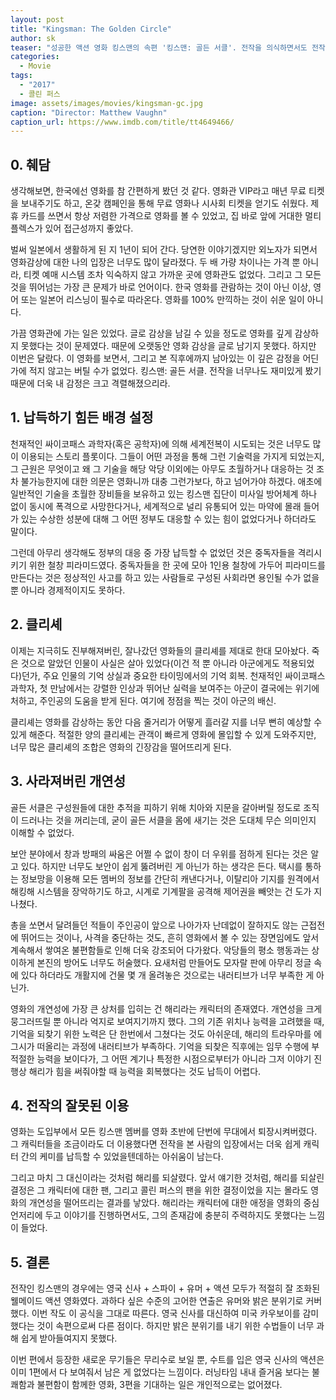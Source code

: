 ```yaml
---
layout: post
title: "Kingsman: The Golden Circle"
author: sk
teaser: "성공한 액션 영화 킹스맨의 속편 '킹스맨: 골든 서클'. 전작을 의식하면서도 전작의 그림자에서 탈피하려는 시도가 엿보이지만, 끝없는 클리셰의 향연과 개연성 부족 등으로 영화의 즐거움은 많이 감소하였다."
categories:
  - Movie
tags:
  - "2017"
  - 콜린 퍼스
image: assets/images/movies/kingsman-gc.jpg
caption: "Director: Matthew Vaughn"
caption_url: https://www.imdb.com/title/tt4649466/
---
```

## 0. 췌담
생각해보면, 한국에선 영화를 참 간편하게 봤던 것 같다. 영화관 VIP라고 매년 무료 티켓을 보내주기도 하고, 온갖 캠페인을 통해 무료 영화나 시사회 티켓을 얻기도 쉬웠다. 제휴 카드를 쓰면서 항상 저렴한 가격으로 영화를 볼 수 있었고, 집 바로 앞에 거대한 멀티플렉스가 있어 접근성까지 좋았다.

벌써 일본에서 생활하게 된 지 1년이 되어 간다. 당연한 이야기겠지만 외노자가 되면서 영화감상에 대한 나의 입장은 너무도 많이 달라졌다. 두 배 가량 차이나는 가격 뿐 아니라, 티켓 예매 시스템 조차 익숙하지 않고 가까운 곳에 영화관도 없었다. 그리고 그 모든 것을 뛰어넘는 가장 큰 문제가 바로 언어이다. 한국 영화를 관람하는 것이 아닌 이상, 영어 또는 일본어 리스닝이 필수로 따라온다. 영화를 100% 만끽하는 것이 쉬운 일이 아니다.

가끔 영화관에 가는 일은 있었다. 글로 감상을 남길 수 있을 정도로 영화를 깊게 감상하지 못했다는 것이 문제였다. 때문에 오랫동안 영화 감상을 글로 남기지 못했다. 하지만 이번은 달랐다. 이 영화를 보면서, 그리고 본 직후에까지 남아있는 이 깊은 감정을 어딘가에 적지 않고는 버틸 수가 없었다. 킹스맨: 골든 서클. 전작을 너무나도 재미있게 봤기 때문에 더욱 내 감정은 크고 격렬해졌으리라.

## 1. 납득하기 힘든 배경 설정
천재적인 싸이코패스 과학자(혹은 공학자)에 의해 세계전복이 시도되는 것은 너무도 많이 이용되는 스토리 플롯이다. 그들이 어떤 과정을 통해 그런 기술력을 가지게 되었는지, 그 근원은 무엇이고 왜 그 기술을 해당 악당 이외에는 아무도 초월하거나 대응하는 것 조차 불가능한지에 대한 의문은 영화니까 대충 그런가보다, 하고 넘어가야 하겠다. 애초에 일반적인 기술을 초월한 장비들을 보유하고 있는 킹스맨 집단이 미사일 방어체계 하나 없이 동시에 폭격으로 사망한다거나, 세계적으로 널리 유통되어 있는 마약에 몰래 들어가 있는 수상한 성분에 대해 그 어떤 정부도 대응할 수 있는 힘이 없었다거나 하더라도 말이다.

그런데 아무리 생각해도 정부의 대응 중 가장 납득할 수 없었던 것은 중독자들을 격리시키기 위한 철창 피라미드였다. 중독자들을 한 곳에 모아 1인용 철창에 가두어 피라미드를 만든다는 것은 정상적인 사고를 하고 있는 사람들로 구성된 사회라면 용인될 수가 없을 뿐 아니라 경제적이지도 못하다.

## 2. 클리셰
이제는 지극히도 진부해져버린, 잘나갔던 영화들의 클리셰를 제대로 한대 모아놨다. 죽은 것으로 알았던 인물이 사실은 살아 있었다(이건 적 뿐 아니라 아군에게도 적용되었다)던가, 주요 인물의 기억 상실과 중요한 타이밍에서의 기억 회복. 천재적인 싸이코패스 과학자, 첫 만남에서는 강렬한 인상과 뛰어난 실력을 보여주는 아군이 결국에는 위기에 처하고, 주인공의 도움을 받게 된다. 여기에 정점을 찍는 것이 아군의 배신.

클리셰는 영화를 감상하는 동안 다음 줄거리가 어떻게 흘러갈 지를 너무 뻔히 예상할 수 있게 해준다. 적절한 양의 클리셰는 관객이 빠르게 영화에 몰입할 수 있게 도와주지만, 너무 많은 클리셰의 조합은 영화의 긴장감을 떨어뜨리게 된다.

## 3. 사라져버린 개연성
골든 서클은 구성원들에 대한 추적을 피하기 위해 치아와 지문을 갈아버릴 정도로 조직이 드러나는 것을 꺼리는데, 굳이 골든 서클을 몸에 새기는 것은 도대체 무슨 의미인지 이해할 수 없었다.

보안 분야에서 창과 방패의 싸움은 어쩔 수 없이 창이 더 우위를 점하게 된다는 것은 알고 있다. 하지만 너무도 보안이 쉽게 뚫려버린 게 아닌가 하는 생각은 든다. 택시를 통하는 정보망을 이용해 모든 멤버의 정보를 간단히 캐낸다거나, 이탈리아 기지를 원격에서 해킹해 시스템을 장악하기도 하고, 시계로 기계팔을 공격해 제어권을 빼앗는 건 도가 지나쳤다.

총을 쏘면서 달려들던 적들이 주인공이 앞으로 나아가자 난데없이 잘하지도 않는 근접전에 뛰어드는 것이나, 사격을 중단하는 것도, 흔히 영화에서 볼 수 있는 장면임에도 앞서 계속해서 쌓여온 불편함들로 인해 더욱 강조되어 다가왔다. 악당들의 평소 행동과는 상이하게 본진의 방어도 너무도 허술했다. 요새처럼 만들어도 모자랄 판에 아무리 정글 속에 있다 하더라도 개활지에 건물 몇 개 올려놓은 것으로는 내러티브가 너무 부족한 게 아닌가.

영화의 개연성에 가장 큰 상처를 입히는 건 해리라는 캐릭터의 존재였다. 개연성을 크게 뭉그러뜨릴 뿐 아니라 억지로 보여지기까지 했다. 그의 기존 위치나 능력을 고려했을 때, 기억을 되찾기 위한 노력은 단 한번에서 그쳤다는 것도 아쉬운데, 해리의 트라우마를 에그시가 떠올리는 과정에 내러티브가 부족하다. 기억을 되찾은 직후에는 임무 수행에 부적절한 능력을 보이다가, 그 어떤 계기나 특정한 시점으로부터가 아니라 그저 이야기 진행상 해리가 힘을 써줘야할 때 능력을 회복했다는 것도 납득이 어렵다.

## 4. 전작의 잘못된 이용
영화는 도입부에서 모든 킹스맨 멤버를 영화 초반에 단번에 무대에서 퇴장시켜버렸다. 그 캐릭터들을 조금이라도 더 이용했다면 전작을 본 사람의 입장에서는 더욱 쉽게 캐릭터 간의 케미를 납득할 수 있었을텐데하는 아쉬움이 남는다.

그리고 마치 그 대신이라는 것처럼 해리를 되살렸다. 앞서 얘기한 것처럼, 해리를 되살린 결정은 그 캐릭터에 대한 팬, 그리고 콜린 퍼스의 팬을 위한 결정이었을 지는 몰라도 영화의 개연성을 떨어뜨리는 결과를 낳았다. 해리라는 캐릭터에 대한 애정을 영화의 중심 언저리에 두고 이야기를 진행하면서도, 그의 존재감에 충분히 주력하지도 못했다는 느낌이 들었다.

## 5. 결론
전작인 킹스맨의 경우에는 영국 신사 + 스파이 + 유머 + 액션 모두가 적절히 잘 조화된 웰메이드 액션 영화였다. 과하다 싶은 수준의 고어한 연출은 유머와 밝은 분위기로 커버했다. 이번 작도 이 공식을 그대로 따른다. 영국 신사를 대신하여 미국 카우보이를 감미했다는 것이 속편으로써 다른 점이다. 하지만 밝은 분위기를 내기 위한 수법들이 너무 과해 쉽게 받아들여지지 못했다.

이번 편에서 등장한 새로운 무기들은 무리수로 보일 뿐, 수트를 입은 영국 신사의 액션은 이미 1편에서 다 보여줘서 남은 게 없었다는 느낌이다. 러닝타임 내내 즐거움 보다는 불쾌함과 불편함이 함께한 영화, 3편을 기대하는 일은 개인적으로는 없어졌다.

